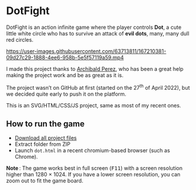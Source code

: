 # DotFight
DotFight is an action infinite game where the player controls **Dot**, a cute little white circle who has to survive an attack of **evil dots**, many, many dull red circles.

https://user-images.githubusercontent.com/63713811/167210381-09d27c29-1888-4ee6-958b-5e5f57119a59.mp4

I made this project thanks to [Archibald Perez](https://github.com/Archibald-Perez), who has been a great help making the project work and be as great as it is.

The project wasn’t on GitHub at first (started on the 27<sup>th</sup> of April 2022), but we decided quite early to push it on the platform.

This is an SVG/HTML/CSS/JS project, same as most of my recent ones.

## How to run the game
- [Download all project files](https://github.com/BarryCap/DotFight/archive/refs/heads/main.zip)
- Extract folder from ZIP
- Launch `dot.html` in a recent chromium-based browser (such as Chrome).

**Note** :
The game works best in full screen (<kbd>F11</kbd>) with a screen resolution higher than 1280 × 1024. If you have a lower screen resolution, you can zoom out to fit the game board.
